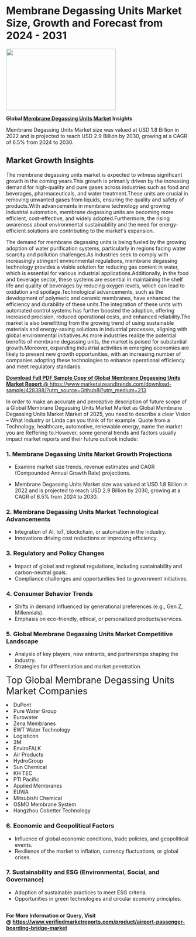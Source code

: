 <H1>Membrane Degassing Units Market Size, Growth and Forecast from 2024 - 2031</H1><img class="aligncenter size-medium wp-image-584254" src="https://thirdeyenews.in/wp-content/uploads/2024/09/Global-Market-Research-300x168.jpeg" alt="" width="300" height="168" /><p><strong>Global&nbsp;<a href="https://www.marketsizeandtrends.com/download-sample/428388/?utm_source=Github8j?utm_medium=213">Membrane Degassing Units Market</a> Insights</strong></p><p>Membrane Degassing Units Market size was valued at USD 1.8 Billion in 2022 and is projected to reach USD 2.9 Billion by 2030, growing at a CAGR of 6.5% from 2024 to 2030.</p><p><h2>Market Growth Insights</h2> <p>The membrane degassing units market is expected to witness significant growth in the coming years.This growth is primarily driven by the increasing demand for high-quality and pure gases across industries such as food and beverages, pharmaceuticals, and water treatment.These units are crucial in removing unwanted gases from liquids, ensuring the quality and safety of products.With advancements in membrane technology and growing industrial automation, membrane degassing units are becoming more efficient, cost-effective, and widely adopted.Furthermore, the rising awareness about environmental sustainability and the need for energy-efficient solutions are contributing to the market's expansion.</p> <p><a href="#"></a></p> <p>The demand for membrane degassing units is being fueled by the growing adoption of water purification systems, particularly in regions facing water scarcity and pollution challenges.As industries seek to comply with increasingly stringent environmental regulations, membrane degassing technology provides a viable solution for reducing gas content in water, which is essential for various industrial applications.Additionally, in the food and beverage sector, these systems are essential in maintaining the shelf life and quality of beverages by reducing oxygen levels, which can lead to oxidation and spoilage.Technological advancements, such as the development of polymeric and ceramic membranes, have enhanced the efficiency and durability of these units.The integration of these units with automated control systems has further boosted the adoption, offering increased precision, reduced operational costs, and enhanced reliability.The market is also benefitting from the growing trend of using sustainable materials and energy-saving solutions in industrial processes, aligning with global environmental initiatives.As more industries realize the potential benefits of membrane degassing units, the market is poised for substantial growth.Moreover, expanding industrial activities in emerging economies are likely to present new growth opportunities, with an increasing number of companies adopting these technologies to enhance operational efficiency and meet regulatory standards.</p> <p><a href="#"></p><p><span class=""><strong>Download Full PDF Sample Copy of Global Membrane Degassing Units Market Report</strong> @ <a href="https://www.marketsizeandtrends.com/download-sample/428388/?utm_source=Github8j?utm_medium=213" target="_blank">https://www.marketsizeandtrends.com/download-sample/428388/?utm_source=Github8j?utm_medium=213</a></span></p><p>In order to make an accurate and perceptive description of future scope of a Global&nbsp;Membrane Degassing Units Market Market as Global&nbsp;Membrane Degassing Units Market Market of 2025, you need to describe a clear Vision &ndash; What Industry or Linda can you think of for example: Quote from a Technology, healthcare, automotive, renewable energy, name the market you are Reffering to.However, some general trends and factors usually impact market reports and their future outlook include:</p><h3>1.&nbsp;<strong>Membrane Degassing Units Market Growth Projections</strong></h3><ul><li>Examine market size trends, revenue estimates and CAGR (Compounded Annual Growth Rate) projections.</li><li><p>Membrane Degassing Units Market size was valued at USD 1.8 Billion in 2022 and is projected to reach USD 2.9 Billion by 2030, growing at a CAGR of 6.5% from 2024 to 2030.</p></li></ul><h3>2.&nbsp;<strong>Membrane Degassing Units Market Technological Advancements</strong></h3><ul><li>Integration of AI, IoT, blockchain, or automation in the industry.</li><li>Innovations driving cost reductions or improving efficiency.</li></ul><h3>3.&nbsp;<strong>Regulatory and Policy Changes</strong></h3><ul><li>Impact of global and regional regulations, including sustainability and carbon-neutral goals.</li><li>Compliance challenges and opportunities tied to government initiatives.</li></ul><h3>4.&nbsp;<strong>Consumer Behavior Trends</strong></h3><ul><li>Shifts in demand influenced by generational preferences (e.g., Gen Z, Millennials).</li><li>Emphasis on eco-friendly, ethical, or personalized products/services.</li></ul><h3>5.&nbsp;<strong>Global Membrane Degassing Units Market Competitive Landscape</strong></h3><ul><li>Analysis of key players, new entrants, and partnerships shaping the industry.</li><li>Strategies for differentiation and market penetration.</li></ul><p data-pm-slice="1 1 []"><span style="color: inherit; font-family: inherit; font-size: 25px;">Top Global Membrane Degassing Units Market Companies</span></p><div class="" data-test-id=""><p><li>DuPont</li><li> Pure Water Group</li><li> Eurowater</li><li> Zena Membranes</li><li> EWT Water Technology</li><li> Logisticon</li><li> 3M</li><li> EnviroFALK</li><li> Air Products</li><li> HydroGroup</li><li> Sun Chemical</li><li> KH TEC</li><li> PTI Pacific</li><li> Applied Membranes</li><li> EUWA</li><li> Mitsubishi Chemical</li><li> OSMO Membrane System</li><li> Hangzhou Cobetter Technology</li></p></div><h3>6.&nbsp;<strong>Economic and Geopolitical Factors</strong></h3><ul><li>Influence of global economic conditions, trade policies, and geopolitical events.</li><li>Resilience of the market to inflation, currency fluctuations, or global crises.</li></ul><h3>7.&nbsp;<strong>Sustainability and ESG (Environmental, Social, and Governance)</strong></h3><ul><li>Adoption of sustainable practices to meet ESG criteria.</li><li>Opportunities in green technologies and circular economy principles.</li></ul><h2><strong style="font-size: 14px;">For More Information or Query, Visit @&nbsp;</strong><a style="background-color: #ffffff; font-size: 14px;" href="https://www.marketsizeandtrends.com/report/membrane-degassing-units-market/" target="_blank">https://www.verifiedmarketreports.com/product/airport-passenger-boarding-bridge-market</a></h2>